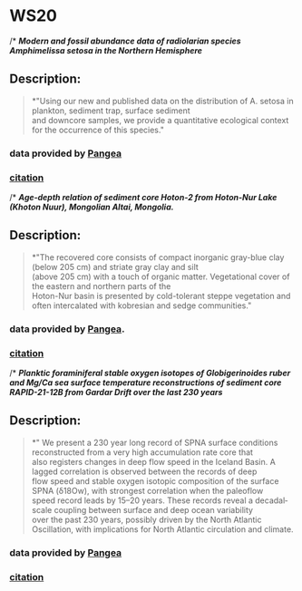 # WS20
/* *__Modern and fossil abundance data of radiolarian species Amphimelissa setosa in the Northern Hemisphere__*
## **Description**:
 >*"Using our new and published data on the distribution of A. setosa in plankton, sediment trap, surface sediment  
 > and downcore samples, we provide a quantitative ecological context for the occurrence of this species."
 ### data provided by [Pangea](https://doi.pangaea.de/10.1594/PANGAEA.923111)
 ### [citation](https://doi.org/10.1016/j.quascirev.2020.106565)
 
 /* *__Age-depth relation of sediment core Hoton-2 from Hoton-Nur Lake (Khoton Nuur), Mongolian Altai, Mongolia.__*
 ## **Description**:
 >*"The recovered core consists of compact inorganic gray-blue clay (below 205 cm) and striate gray clay and silt  
 > (above 205 cm) with a touch of organic matter. Vegetational cover of the eastern and northern parts of the  
 > Hoton-Nur basin is presented by cold-tolerant steppe vegetation and often intercalated with kobresian and sedge communities."
  ### data provided by [Pangea](https://doi.pangaea.de/10.1594/PANGAEA.914880).
  ### [citation](https://doi.org/10.1016/j.quascirev.2008.10.013)
 
 /* *__Planktic foraminiferal stable oxygen isotopes of Globigerinoides ruber and Mg/Ca sea surface temperature reconstructions of sediment core RAPID-21-12B from Gardar Drift over the last 230 years__*
 ## **Description**:
 > *" We present a 230 year long record of SPNA surface conditions reconstructed from a very high accumulation rate core that  
 > also registers changes in deep flow speed in the Iceland Basin. A lagged correlation is observed between the records of deep  
 > flow speed and stable oxygen isotopic composition of the surface SPNA (δ18Ow), with strongest correlation when the paleoflow  
 > speed record leads by 15–20 years. These records reveal a decadal‐scale coupling between surface and deep ocean variability  
 > over the past 230 years, possibly driven by the North Atlantic Oscillation, with implications for North Atlantic circulation and climate.
 ### data provided by [Pangea](https://doi.org/10.1594/PANGAEA.899434)
 ### [citation](https://doi.org/10.1029/2009PA001886)
 

